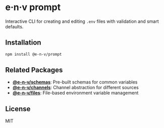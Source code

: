 # e·n·v prompt

Interactive CLI for creating and editing `.env` files with validation and smart defaults.

## Installation

```bash
npm install @e-n-v/prompt
```

## Related Packages

- **[@e-n-v/schemas](../schemas)**: Pre-built schemas for common variables
- **[@e-n-v/channels](../channels)**: Channel abstraction for different sources
- **[@e-n-v/files](../files)**: File-based environment variable management

## License

MIT
